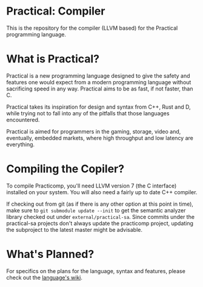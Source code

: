 # Practical: Compiler
This is the repository for the compiler (LLVM based) for the Practical programming language.

# What is Practical?
Practical is a new programming language designed to give the safety and features one would expect from a modern programming
language without sacrificing speed in any way. Practical aims to be as fast, if not faster, than C.

Practical takes its inspiration for design and syntax from C++, Rust and D, while trying not to fall into any of the pitfalls
that those languages encountered.

Practical is aimed for programmers in the gaming, storage, video and, eventually, embedded markets, where high throughput and low
latency are everything.

# Compiling the Copiler?

To compile Practicomp, you'll need LLVM version 7 (the C interface) installed on your system. You will also need a fairly up to
date C++ compiler.

If checking out from git (as if there is any other option at this point in time), make sure to `git submodule update --init` to get
the semantic analyzer library checked out under `external/practical-sa`. Since commits under the practical-sa projects don't always
update the practicomp project, updating the subproject to the latest master might be advisable.

# What's Planned?
For specifics on the plans for the language, syntax and features, please check out the
[language's wiki](https://github.com/Practical/practical-sa/wiki).
